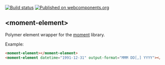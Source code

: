 [![Build status][travis-image]][travis-url]
[![Published on webcomponents.org][webcomponents-image]][webcomponents-url]

## \<moment-element\>

Polymer element wrapper for the [moment](https://github.com/moment/moment) library.

Example:
<!---
```
<custom-element-demo>
  <template>
    <script src="../webcomponentsjs/webcomponents-lite.js"></script>
    <link rel="import" href="moment-element.html">
    <next-code-block></next-code-block>
    <style is="custom-style">
      moment-element {
        display: block;
      }
    </style>
  </template>
</custom-element-demo>
```
-->
```html
<moment-element></moment-element>
<moment-element datetime="1991-12-31" output-format="MMM DD[,] YYYY"></moment-element>
```

[travis-image]: https://travis-ci.org/abdonrd/moment-element.svg?branch=master
[travis-url]: https://travis-ci.org/abdonrd/moment-element
[webcomponents-image]: https://img.shields.io/badge/webcomponents.org-published-blue.svg
[webcomponents-url]: https://beta.webcomponents.org/element/abdonrd/moment-element
